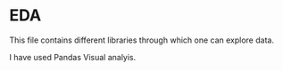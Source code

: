 # EDA
This file contains different libraries through which one can explore data. 

I have used Pandas Visual analyis.
